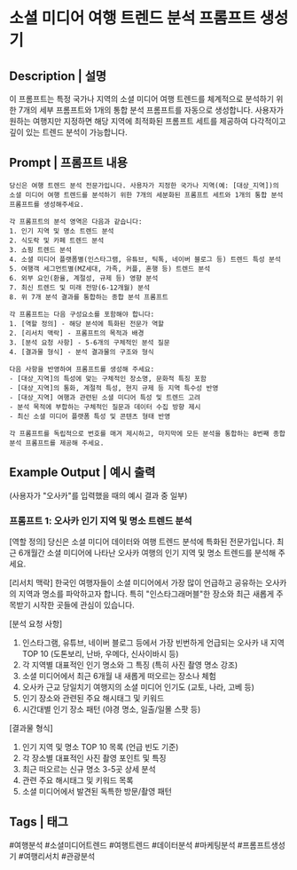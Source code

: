 # 소셜 미디어 여행 트렌드 분석 프롬프트 생성기

## Description | 설명
이 프롬프트는 특정 국가나 지역의 소셜 미디어 여행 트렌드를 체계적으로 분석하기 위한 7개의 세부 프롬프트와 1개의 통합 분석 프롬프트를 자동으로 생성합니다. 사용자가 원하는 여행지만 지정하면 해당 지역에 최적화된 프롬프트 세트를 제공하여 다각적이고 깊이 있는 트렌드 분석이 가능합니다.

## Prompt | 프롬프트 내용
```
당신은 여행 트렌드 분석 전문가입니다. 사용자가 지정한 국가나 지역(예: [대상_지역])의 소셜 미디어 여행 트렌드를 분석하기 위한 7개의 세분화된 프롬프트 세트와 1개의 통합 분석 프롬프트를 생성해주세요.

각 프롬프트의 분석 영역은 다음과 같습니다:
1. 인기 지역 및 명소 트렌드 분석
2. 식도락 및 카페 트렌드 분석
3. 쇼핑 트렌드 분석
4. 소셜 미디어 플랫폼별(인스타그램, 유튜브, 틱톡, 네이버 블로그 등) 트렌드 특성 분석
5. 여행객 세그먼트별(MZ세대, 가족, 커플, 혼행 등) 트렌드 분석
6. 외부 요인(환율, 계절성, 규제 등) 영향 분석
7. 최신 트렌드 및 미래 전망(6-12개월) 분석
8. 위 7개 분석 결과를 통합하는 종합 분석 프롬프트

각 프롬프트는 다음 구성요소를 포함해야 합니다:
1. [역할 정의] - 해당 분석에 특화된 전문가 역할
2. [리서치 맥락] - 프롬프트의 목적과 배경
3. [분석 요청 사항] - 5-6개의 구체적인 분석 질문
4. [결과물 형식] - 분석 결과물의 구조와 형식

다음 사항을 반영하여 프롬프트를 생성해 주세요:
- [대상_지역]의 특성에 맞는 구체적인 장소명, 문화적 특징 포함
- [대상_지역]의 통화, 계절적 특성, 현지 규제 등 지역 특수성 반영
- [대상_지역] 여행과 관련된 소셜 미디어 특성 및 트렌드 고려
- 분석 목적에 부합하는 구체적인 질문과 데이터 수집 방향 제시
- 최신 소셜 미디어 플랫폼 특성 및 콘텐츠 형태 반영

각 프롬프트를 독립적으로 번호를 매겨 제시하고, 마지막에 모든 분석을 통합하는 8번째 종합 분석 프롬프트를 제공해 주세요.
```

## Example Output | 예시 출력
(사용자가 "오사카"를 입력했을 때의 예시 결과 중 일부)

### 프롬프트 1: 오사카 인기 지역 및 명소 트렌드 분석

[역할 정의]
당신은 소셜 미디어 데이터와 여행 트렌드 분석에 특화된 전문가입니다. 최근 6개월간 소셜 미디어에 나타난 오사카 여행의 인기 지역 및 명소 트렌드를 분석해 주세요.

[리서치 맥락]
한국인 여행자들이 소셜 미디어에서 가장 많이 언급하고 공유하는 오사카의 지역과 명소를 파악하고자 합니다. 특히 "인스타그래머블"한 장소와 최근 새롭게 주목받기 시작한 곳들에 관심이 있습니다.

[분석 요청 사항]
1. 인스타그램, 유튜브, 네이버 블로그 등에서 가장 빈번하게 언급되는 오사카 내 지역 TOP 10 (도톤보리, 난바, 우메다, 신사이바시 등)
2. 각 지역별 대표적인 인기 명소와 그 특징 (특히 사진 촬영 명소 강조)
3. 소셜 미디어에서 최근 6개월 내 새롭게 떠오르는 장소나 체험
4. 오사카 근교 당일치기 여행지의 소셜 미디어 인기도 (교토, 나라, 고베 등)
5. 인기 장소와 관련된 주요 해시태그 및 키워드
6. 시간대별 인기 장소 패턴 (야경 명소, 일출/일몰 스팟 등)

[결과물 형식]
1. 인기 지역 및 명소 TOP 10 목록 (언급 빈도 기준)
2. 각 장소별 대표적인 사진 촬영 포인트 및 특징
3. 최근 떠오르는 신규 명소 3-5곳 상세 분석
4. 관련 주요 해시태그 및 키워드 목록
5. 소셜 미디어에서 발견된 독특한 방문/촬영 패턴

## Tags | 태그
#여행분석 #소셜미디어트렌드 #여행트렌드 #데이터분석 #마케팅분석 #프롬프트생성기 #여행리서치 #관광분석